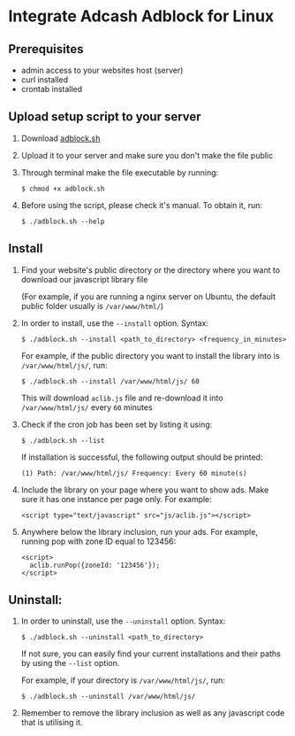 # Integrate Adcash Adblock for Linux

## Prerequisites
- admin access to your websites host (server)
- curl installed
- crontab installed

## Upload setup script to your server
1. Download [adblock.sh](https://raw.githubusercontent.com/adcash/customer-scripts/master/linux/adblock.sh)
2. Upload it to your server and make sure you don't make the file public
3. Through terminal make the file executable by running:

       $ chmod +x adblock.sh

4. Before using the script, please check it's manual. To obtain it, run:

       $ ./adblock.sh --help

## Install
1. Find your website's public directory or the directory where you want to download our javascript library file 

   (For example, if you are running a nginx server on Ubuntu, the default public folder usually is `/var/www/html/`)
2. In order to install, use the `--install` option. Syntax:

       $ ./adblock.sh --install <path_to_directory> <frequency_in_minutes>

   For example, if the public directory you want to install the library into is `/var/www/html/js/`, run:

       $ ./adblock.sh --install /var/www/html/js/ 60

   This will download `aclib.js` file and re-download it into `/var/www/html/js/` every `60` minutes
3. Check if the cron job has been set by listing it using:

       $ ./adblock.sh --list

   If installation is successful, the following output should be printed:

       (1) Path: /var/www/html/js/ Frequency: Every 60 minute(s)

4. Include the library on your page where you want to show ads. 
   Make sure it has one instance per page only.
   For example:

       <script type="text/javascript" src="js/aclib.js"></script>

5. Anywhere below the library inclusion, run your ads. 
   For example, running pop with zone ID equal to 123456:
   ```
   <script>
     aclib.runPop({zoneId: '123456'});
   </script>
   ```

## Uninstall:
1. In order to uninstall, use the `--uninstall` option. Syntax:

       $ ./adblock.sh --uninstall <path_to_directory>

   If not sure, you can easily find your current installations and their paths by using the `--list` option.

   For example, if your directory is `/var/www/html/js/`, run:

       $ ./adblock.sh --uninstall /var/www/html/js/

2. Remember to remove the library inclusion as well as any javascript code that is utilising it.
